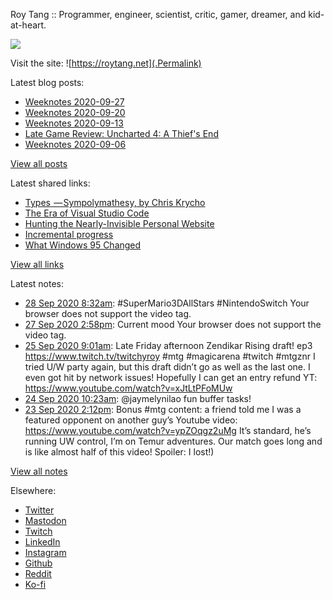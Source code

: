 Roy Tang :: Programmer, engineer, scientist, critic, gamer, dreamer, and kid-at-heart.

![](https://roytang.net/img/profile.jpg)

Visit the site: ![https://roytang.net](.Permalink)

Latest blog posts:
    

- [Weeknotes 2020-09-27](https://roytang.net/2020/09/weeknotes-2020-09-27/)
- [Weeknotes 2020-09-20](https://roytang.net/2020/09/weeknotes-2020-09-20/)
- [Weeknotes 2020-09-13](https://roytang.net/2020/09/weeknotes-2020-09-13/)
- [Late Game Review: Uncharted 4: A Thief&#39;s End](https://roytang.net/2020/09/uncharted4/)
- [Weeknotes 2020-09-06](https://roytang.net/2020/09/weeknotes-2020-09-06/)

[View all posts](https://roytang.net/blog)

Latest shared links:
    

- [Types  — Sympolymathesy, by Chris Krycho](https://roytang.net/2020/09/types-sympolymathesy-by-chris-krycho/)
- [The Era of Visual Studio Code](https://roytang.net/2020/09/the-era-of-visual-studio-code/)
- [Hunting the Nearly-Invisible Personal Website](https://roytang.net/2020/08/hunting-the-nearly-invisible-personal-website/)
- [Incremental progress](https://roytang.net/2020/08/incremental-progress/)
- [What Windows 95 Changed](https://roytang.net/2020/08/what-windows-95-changed/)

[View all links](https://roytang.net/links)

Latest notes:
    

- [28 Sep 2020 8:32am](https://roytang.net/2020/09/1310497720117784577/): #SuperMario3DAllStars #NintendoSwitch
Your browser does not support the video tag.  
- [27 Sep 2020 2:58pm](https://roytang.net/2020/09/1310232349494243328/): Current mood
Your browser does not support the video tag.  
- [25 Sep 2020 9:01am](https://roytang.net/2020/09/1309417618089168896/): Late Friday afternoon Zendikar Rising draft! ep3 https://www.twitch.tv/twitchyroy #mtg #magicarena #twitch #mtgznr
I tried U/W party again, but this draft didn&rsquo;t go as well as the last one. I even got hit by network issues! Hopefully I can get an entry refund
YT: https://www.youtube.com/watch?v=xJtLtPFoMUw
- [24 Sep 2020 10:23am](https://roytang.net/2020/09/1309075953650470912/): @jaymelynilao fun buffer tasks!
- [23 Sep 2020 2:12pm](https://roytang.net/2020/09/1308771257521827841/): Bonus #mtg content: a friend told me I was a featured opponent on another guy&rsquo;s Youtube video: https://www.youtube.com/watch?v=ypZOqgz2uMg It&rsquo;s standard, he&rsquo;s running UW control, I&rsquo;m on Temur adventures. Our match goes long and is like almost half of this video! Spoiler: I lost!)

[View all notes](https://roytang.net/notes)

Elsewhere:

- [Twitter](https://twitter.com/roytang)
- [Mastodon](https://mastodon.technology/@roytang)
- [Twitch](https://twitch.tv/twitchyroy)
- [LinkedIn](https://www.linkedin.com/in/roytang)
- [Instagram](https://instagram.com/roytang0400)
- [Github](https://github.com/roytang)
- [Reddit](https://reddit.com/u/hungryroy)
- [Ko-fi](https://ko-fi.com/roytang)